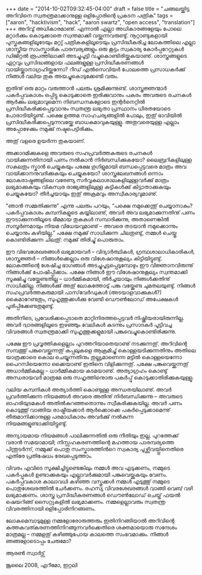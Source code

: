 +++
date = "2014-10-02T09:32:45-04:00"
draft = false
title = "ചങ്ങലയ്ക്കിട്ട അറിവിനെ സ്വതന്ത്രമാക്കാനുള്ള ഒളിപ്പോരിന്റെ പ്രകടന പത്രിക"
tags = ["aaron", "hacktivism", "hack", "aaron swartz", "open access", "translation"]
+++
അറിവു് അധികാരമാണു്. എന്നാല്‍ എല്ലാ അധികാരങ്ങളേയും പോലെ മറ്റാര്‍ക്കും കൊടുക്കാതെ സ്വന്തമാക്കി വയ്ക്കുന്നവരുണ്ടു്. നൂറ്റാണ്ടുകളായി പുസ്തകങ്ങളിലൂടേയും മറ്റു് പത്രികകളിലൂടെയും പ്രസിദ്ധീകരിച്ച ലോകത്തിലെ എല്ലാ ശാസ്ത്രീയ സാംസ്കാരിക പാരമ്പര്യങ്ങളും ഒരു കൂട്ടം സ്വകാര്യ കോര്‍പ്പറേറ്റുകള്‍ ഡിജിറ്റല്‍ രൂപത്തിലാക്കി അടച്ചുപൂട്ടി വച്ചുകൊണ്ടിരിയ്ക്കുകയാണു്. ശാസ്ത്രങ്ങളുടെ ഏറ്റവും പ്രസിദ്ധങ്ങളായ ഫലങ്ങളുള്ള പ്രസിദ്ധീകരണങ്ങള്‍ വായിയ്ക്കാനാഗ്രഹിയ്ക്കുന്നോ? റീഡ് എല്‍സെവിയര്‍ പോലത്തെ പ്രസാധകര്‍ക്കു് നിങ്ങള്‍ വലിയ തുക അയച്ചുകൊടുക്കേണ്ടി വരും.

ഇതിനു് ഒരു മാറ്റം വരുത്താന്‍ പലരും ശ്രമിക്കുന്നുണ്ട്. ശാസ്ത്രജ്ഞന്മാര്‍ പകര്‍പ്പവകാശം ഒപ്പിട്ടു കൊടുക്കാതെ ഇരിക്കുവാനും പകരം അവരുടെ രചനകള്‍ ആര്‍ക്കും ലഭ്യമാവുമെന്ന നിബന്ധനകളോടെ ഇന്റര്‍നെറ്റില്‍ പ്രസിദ്ധീകരിക്കപ്പെടുവാനും സ്വതന്ത്ര ലഭ്യതാ പ്രസ്ഥാനം ധീരതയോടെ പോരാടിയിട്ടുണ്ട്. പക്ഷെ ഉത്തമ സാഹചര്യങ്ങളില്‍ പോലും, ഇതു് ഭാവിയില്‍ പ്രസിദ്ധീകരിക്കപ്പെടുന്നവയ്ക്കേ ബാധകമാവുകയുള്ളൂ. അതുവരെയുള്ള എല്ലാം അപ്പോഴേക്കും നമുക്കു് നഷ്ടപെട്ടിരിക്കും.

അതു് വളരെ ഉയര്‍ന്ന തുകയാണ്.

അക്കാദമിക്കുകളെ അവരുടെ സഹപ്രവര്‍ത്തകരുടെ രചനകള്‍ വായിക്കുന്നതിനായി പണം നല്‍കാന്‍ നിര്‍ബന്ധിക്കുകയോ? ലൈബ്രറികളിലുള്ള സകലതും സ്കാന്‍ ചെയ്യുകയും പക്ഷേ ഗൂഗിളുമായി ബന്ധപ്പെട്ടവരെ മാത്രം അവ വായിക്കാനനുവദിക്കുകയും ചെയ്യുകയോ? ശാസ്ത്രലേഖനങ്ങള്‍ ഒന്നാം ലോകരാഷ്ട്രങ്ങളിലെ വരേണ്യ സര്‍വ്വകലാശാലകളിലുള്ളവര്‍ക്കു് മാത്രം ലഭ്യമാക്കുകയും വികസ്വര രാജ്യങ്ങളിലുള്ള കുട്ടികള്‍ക്കു് കിട്ടാതാക്കുകയും ചെയ്യുകയോ? തീര്‍ച്ചയായും ഇതു് അക്രമവും അസ്വീകാര്യവുമാണു്.

“ഞാന്‍ സമ്മതിക്കുന്നു” എന്നു പലരും പറയും, “പക്ഷെ നമുക്കെന്തു് ചെയ്യാനാകും? പകര്‍പ്പവകാശം കമ്പനികളുടെ കയ്യിലാണു്, അവര്‍ അവ ലഭ്യമാക്കുന്നതിനു് പണം ഈടാക്കുന്നതിലൂടെ ഭീമമായ തുകകള്‍ സമ്പാദിക്കുന്നു, അതാണെങ്കില്‍ സമ്പൂര്‍ണമായും നിയമ വിധേയവുമാണു് – അവരെ തടയാന്‍ നമുക്കൊന്നും ചെയ്യാനും കഴിയില്ല.” പക്ഷേ നമുക്കു് സാധിക്കുന്ന ചിലതുണ്ടു്, നമ്മള്‍ ചെയ്തു കൊണ്ടിരിക്കുന്ന ചിലതു്: നമുക്കു് തിരിച്ചു് പൊരുതാം.

ഈ വിഭവശേഖരങ്ങള്‍ ലഭ്യമായവര്‍ – വിദ്യാര്‍ത്ഥികള്‍, ഗ്രന്ഥശാലാധികാരികള്‍, ശാസ്ത്രജ്ഞര്‍ – നിങ്ങള്‍ക്കെല്ലാം ഒരു വിശേഷാനുകൂല്യം കിട്ടിയിട്ടുണ്ടു്. ലോകത്തിന്റെ ശേഷിച്ച ഭാഗങ്ങള്‍ അടച്ചുപൂട്ടപ്പെടുമ്പോഴും ഈ വിജ്ഞാനവിരുന്നു് നിങ്ങള്‍ക്കു് പോഷിപ്പിക്കാം. പക്ഷേ നിങ്ങള്‍ ഈ വിശേഷാനുകൂല്യം സ്വന്തമാക്കി സൂക്ഷിച്ചു വയ്ക്കേണ്ടതില്ല – ധാര്‍മ്മികമായി, തീര്‍ച്ചയായും നിങ്ങള്‍ക്കതിനു് സാധിക്കില്ല. നിങ്ങള്‍ക്കു് അതു് ലോകത്തോടു് പങ്കു വയ്ക്കേണ്ട ചുമതലയുണ്ടു്. നിങ്ങള്‍ സഹപ്രവര്‍ത്തകരുമായി പാസ്‌വേര്‍ഡുകള്‍ (അടയാളവാക്കുകള്‍?) കൈമാറേണ്ടതും, സുഹൃത്തുക്കള്‍ക്കു വേണ്ടി ഡൌണ്‍ലോഡ് അപേക്ഷകള്‍ പൂരിപ്പിക്കേണ്ടതുമുണ്ടു്.

അതിനിടെ, പ്രവേശിക്കപ്പെടാതെ മാറ്റിനിര‍ത്തപ്പെട്ടവര്‍ നിഷ്ക്രിയരായിരുന്നില്ല. അവര്‍ ദ്വാരങ്ങളിലൂടെ ഇഴഞ്ഞും വേലികള്‍ കടന്നും പ്രസാദകര്‍ പൂട്ടിവച്ച വിവരങ്ങള്‍ സ്വതന്ത്രമാക്കി സുഹൃത്തുക്കളുമായി പങ്കുവെച്ചുകൊണ്ടിരിക്കുന്നു.

പക്ഷേ ഈ പ്രവൃത്തികളെല്ലാം പുറത്തറിയാതെയാണു് നടക്കുന്നതു്. അറിവിന്റെ സമ്പത്തു് പങ്കുവെയ്ക്കുന്നതു് കപ്പലുകളെ ആക്രമിച്ചു് കൊള്ളയടിക്കുന്നതിനും അതിലെ യാത്രക്കാരെ കൊല ചെയ്യുന്നതിനും തുല്ല്യമാണെന്ന മട്ടില്‍ കൊള്ളയെന്നോ പൈറസിയെന്നോ ഒക്കെയാണു് ഇതിനെ വിളിക്കുന്നതു്. പക്ഷേ പങ്കുവെയ്ക്കുന്നതു് അധാര്‍മ്മികമല്ല – ധാര്‍മ്മികമായ കടമയാണു്. അത്യാഗ്രഹം കൊണ്ടു് അന്ധരായവര്‍ മാത്രമേ ഒരു സഹൃത്തിനുൊരു പകര്‍പ്പു് കൊടുക്കാതിരിക്കുകയുള്ളൂ.

വലിയ കമ്പനികള്‍ അത്യാര്‍ത്തി കൊണ്ടുള്ള അന്ധതയിലാണു്. അവര്‍ പ്രവര്‍ത്തിക്കുന്ന നിയമങ്ങള്‍ അവരെ അതിനു് നിര്‍ബന്ധിക്കുന്നു – അവരുടെ ഓഹരിയുടമകള്‍ അതില്‍കുറഞ്ഞതൊന്നും സ്വീകരിക്കുകയില്ല. അവര്‍ പണം കൊടുത്തു് വാങ്ങിയ രാഷ്ട്രീയക്കാര്‍ ആര്‍ക്കൊക്കെ പകര്‍പ്പെടുക്കാമെന്നു് തീരുമാനിക്കാനുള്ള പരമാധികാരം അവര്‍ക്കു് നല്‍കുന്ന നിയമങ്ങളുണ്ടാക്കിയിട്ടുണ്ടു്.

അന്യായമായ നിയമങ്ങള്‍ പാലിക്കുന്നതില്‍ ഒരു നീതിയും ഇല്ല. പുറത്തേക്ക് വരാന്‍ സമയാമായി; നിസ്സഹകരണത്തിന്റെ മഹത്തായ പാരമ്പര്യത്തെ പിന്തുടര്‍ന്ന്, നമ്മുക്ക് പൊതു സംസ്കാരത്തിന്‍റെ സ്വകാര്യ പൂഴ്ത്തിവയ്പ്പിനെതിരെ എതിരേ പ്രതിഷേധം രേഖപ്പെടുത്താം.

വിവരം എവിടെ സൂക്ഷിച്ചിട്ടുണ്ടെങ്കിലും നമ്മള്‍ അവ എടുക്കണം, നമ്മുടെ പകര്‍പ്പുകള്‍ ഉണ്ടാക്കുകയും എല്ലാവര്‍ക്കുമായി പങ്കുവെയ്ക്കുകയും വേണം. പകര്‍പ്പവകാശ കാലാവധി കഴിഞ്ഞ വസ്തുക്കള്‍ നമ്മള്‍ എടുത്തു് നമ്മുടെ പൊതുശേഖരത്തില്‍ ചേര്‍ക്കണം. രഹസ്യ വിവരശേഖരങ്ങള്‍ വാങ്ങി വെബ് വഴി ലഭ്യമാക്കണം. ശാസ്ത്ര പ്രസിദ്ധീകരണങ്ങള്‍ ഡൌണ്‍ലോഡ് ചെയ്ത് ഫയല്‍ ഷെയറിങ്ങ് സൈറ്റുകളില്‍ ലഭ്യമാക്കണം. നമ്മളെല്ലാവരും സ്വതന്ത്ര വിവരത്തിനായി ഒളിപ്പോരിനിറങ്ങണം.

ലോകമെമ്പാടുമുള്ള നമ്മളോരോരുത്തരും ഇതിനിറങ്ങിയാല്‍ അറിവിന്റെ കുത്തകവത്കരണത്തിനിറങ്ങുന്നവര്‍ക്കെതിരെ ശക്തമായൊരു സന്ദേശം മാത്രമല്ല – നമ്മളതു് കഴിഞ്ഞുപോയ കാലത്തെ സംഭവമാക്കും. നിങ്ങള്‍ ഞങ്ങളോടൊപ്പം ചേരുമോ?

ആരണ്‍ സ്വാര്‍ട്സ്

ജൂലൈ 2008, എറീമോ, ഇറ്റലി